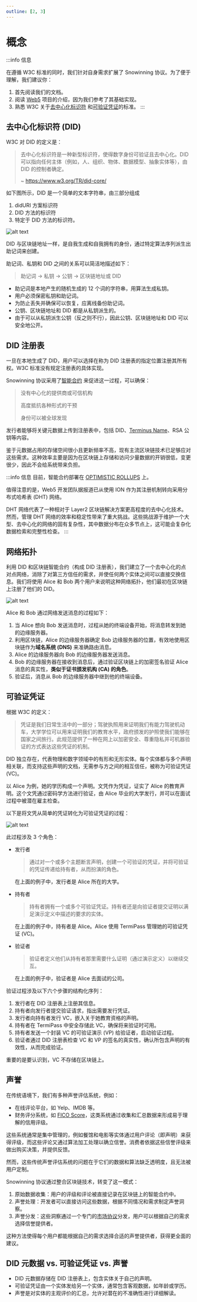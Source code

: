 ```yaml
---
outline: [2, 3]
---
```


# 概念

:::info 信息

在遵循 W3C 标准的同时，我们针对自身需求扩展了 Snowinning 协议。为了便于理解，我们建议你：

1. 首先阅读我们的文档。
2. 阅读 [Web5](https://developer.tbd.website/blog/what-is-web5/) 项目的介绍，因为我们参考了其基础实现。
3. 熟悉 W3C 关于[去中心化标识符](https://www.w3.org/TR/did-core/) 和[可验证凭证](https://www.w3.org/TR/vc-data-model/)的标准。
:::

## 去中心化标识符 (DID)

W3C 对 DID 的定义是：

> 去中心化标识符是一种新型标识符，使得数字身份可验证且去中心化。DID 可以指向任何主体（例如，人、组织、物体、数据模型、抽象实体等），由 DID 的控制者确定。
>
> ~ https://www.w3.org/TR/did-core/

如下图所示，DID 是一个简单的文本字符串，由三部分组成

1. didURI 方案标识符
2. DID 方法的标识符
3. 特定于 DID 方法的标识符。

![alt text](/images/overview/snowinning/did.png)

DID 与区块链地址一样，是自我生成和自我拥有的身份，通过特定算法序列派生出助记词来创建。

助记词、私钥和 DID 之间的关系可以简洁地描述如下：

> 助记词 -> 私钥 -> 公钥 -> 区块链地址或 DID

- 助记词是本地产生的随机生成的 12 个词的字符串，用算法生成私钥。
- 用户必须保密私钥和助记词。
- 为防止丢失并确保可以恢复，应离线备份助记词。
- 公钥、区块链地址和 DID 都是从私钥派生的。
- 由于可以从私钥派生公钥（反之则不行），因此公钥、区块链地址和 DID 可以安全地公开。

## DID 注册表

一旦在本地生成了 DID，用户可以选择在称为 DID 注册表的指定位置注册其所有权。W3C 标准没有规定注册表的具体实现。

Snowinning 协议采用了[智能合约](smart-contract.md) 来促进这一过程，可以确保：

> 没有中心化的提供商或可信机构
>
> 高度抵抗各种形式的干预
>
> 身份可以被全球发现

发行者能够将关键元数据上传到注册表中，包括 DID、[Terminus Name](terminus-name.md)、RSA 公钥等内容。

鉴于元数据占用的存储空间很小且更新频率不高，现有主流区块链技术已足够应对这些需求。这种效率主要是因为在区块链上存储和访问少量数据的开销很低，变更很少，因此不会给系统带来负担。

:::info 信息
目前，智能合约部署在 [OPTIMISTIC ROLLUPS](https://optimism.io/) 上。

值得注意的是，Web5 开发团队据报道已从使用 ION 作为其注册机制转向采用分布式哈希表 (DHT) 网络。

DHT 网络代表了一种相对于 Layer2 区块链解决方案更高程度的去中心化技术。然而，管理 DHT 网络的效率和稳定性带来了重大挑战。这些挑战源于维护一个大型、去中心化的网络的固有复杂性，其中数据分布在众多节点上，这可能会复杂化数据检索和完整性检查。
:::

## 网络拓扑

利用 DID 和区块链智能合约（构成 DID 注册表），我们建立了一个去中心化的点对点网络，消除了对第三方信任的需求，并使任何两个实体之间可以直接交换信息。我们将使用 Alice 和 Bob 两个用户来说明这种网络拓扑，他们最初在区块链上注册了他们的 DID。

![alt text](/images/overview/snowinning/network-topology.jpeg)

Alice 和 Bob 通过网络发送消息的过程如下：

1. 当 Alice 想向 Bob 发送消息时，过程从她的终端设备开始，将消息转发到她的边缘服务器。
2. 利用区块链，Alice 的边缘服务器确定 Bob 边缘服务器的位置，有效地使用区块链作为**域名系统 (DNS)** 来准确路由消息。
3. Alice 的边缘服务器向 Bob 的边缘服务器发送消息。
4. Bob 的边缘服务器在接收到消息后，通过验证区块链上的加密签名验证 Alice 消息的真实性，**类似于证书颁发机构 (CA) 的角色**。
5. 验证后，消息从 Bob 的边缘服务器中继到他的终端设备。

## 可验证凭证

根据 W3C 的定义：

> 凭证是我们日常生活中的一部分；驾驶执照用来证明我们有能力驾驶机动车，大学学位可以用来证明我们的教育水平，政府颁发的护照使我们能够在国家之间旅行。此规范提供了一种在网上以加密安全、尊重隐私并可机器验证的方式表达这些凭证的机制。

DID 独立存在，代表物理和数字领域中的有形和无形实体。每个实体都与多个声明相关联，而支持这些声明的文档，无需参与方之间的相互信任，被称为可验证凭证 (VC)。

以 Alice 为例，她的学历构成一个声明。文凭作为凭证，证实了 Alice 的教育声明。这个文凭通过密码学方法进行验证，由 Alice 毕业的大学发行，并可以在面试过程中被潜在雇主检查。

以下是将文凭从简单的凭证转化为可验证凭证的过程：

![alt text](/images/overview/snowinning/image2.jpeg)

此过程涉及 3 个角色：

- 发行者

  > 通过对一个或多个主题断言声明，创建一个可验证的凭证，并将可验证的凭证传递给持有者，从而扮演的角色。

  在上面的例子中，发行者是 Alice 所在的大学。

- 持有者

  > 持有者拥有一个或多个可验证凭证。持有者还是向验证者提交证明以满足演示定义中描述的要求的实体。

  在上面的例子中，持有者是 Alice。Alice 使用 TermiPass 管理她的可验证凭证 (VC)。

- 验证者

  > 验证者定义他们从持有者那里需要什么证明（通过演示定义）以继续交互。

  在上面的例子中，验证者是 Alice 去面试的公司。

验证过程涉及以下六个步骤的结构化序列：

1. 发行者在 DID 注册表上注册其信息。
2. 持有者向发行者提交验证请求，指出需要发行凭证。
3. 发行者向持有者发行 VC，嵌入关于她教育资格的声明。
4. 持有者在 TermiPass 中安全存储此 VC，确保将来验证时可用。
5. 持有者发送一个封装 VC 的可验证演示 (VP) 给验证者，启动验证过程。
6. 验证者通过 DID 注册表检查 VC 和 VP 的签名的真实性，确认所包含声明的有效性，从而完成验证。

重要的是要认识到，VC 不存储在区块链上。

## 声誉

在传统语境下，我们有多种声誉评估系统，例如：

- 在线评论平台，如 Yelp、IMDB 等。
- 财务评分系统，如 [FICO Score](https://www.fico.com/en/products/fico-score)，这类系统通过收集和汇总数据来形成易于理解的信用评级。

这些系统通常是集中管理的，例如餐馆和电影等实体通过用户评论（即声明）来获得评级，而这些评论又通过算法加工处理以确立信誉。消费者依据这些信誉评级来做出购买决策，并提供反馈。

然而，这些传统声誉评估系统的问题在于它们的数据和算法缺乏透明度，且无法被用户定制。

Snowinning 协议通过整合区块链技术，转变了这一模式：

1. 原始数据收集：用户的评级和评论被直接记录在区块链上的智能合约中。
2. 声誉处理：开发者可以直接访问这些数据，根据不同情况和需求制定声誉洞察。
3. 声誉分发：这些洞察通过一个专门的[市场协议](../../../overview/protocol/market.md)分发，用户可以根据自己的需求选择信誉提供者。

这种方法使得每个用户都能根据自己的需求选择合适的声誉提供者，获得更全面的建议。

## DID 元数据 vs. 可验证凭证  vs. 声誉

- DID 元数据存储在 DID 注册表上，包含实体关于自己的声明。
- 可验证凭证由一个实体发给另一个实体，通常包含客观数据，如年龄或学历。
- 声誉是对实体的主观评价的汇总，允许对潜在的不准确性进行详细解读。